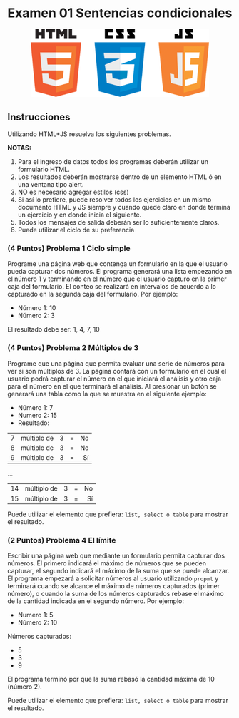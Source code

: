 # Examen 01 Sentencias condicionales

<center>
<img src="img/js.png" width="400" title="CSS3">
</center>

## Instrucciones

Utilizando HTML+JS resuelva los siguientes problemas.

**NOTAS:**

1. Para el ingreso de datos todos los programas deberán utilizar un formulario HTML.
2. Los resultados deberán mostrarse dentro de un elemento HTML ó en una ventana tipo alert.
3. NO es necesario agregar estilos (css)
4. Si así lo prefiere, puede resolver todos los ejercicios en un mismo documento HTML y JS siempre y cuando quede claro en donde termina un ejercicio y en donde inicia el siguiente.
5. Todos los mensajes de salida deberán ser lo suficientemente claros.
6. Puede utilizar el ciclo de su preferencia

### (4 Puntos) Problema 1 Ciclo simple

Programe una página web que contenga un formulario en la que el usuario pueda capturar dos números. El programa generará una lista empezando en el número 1 y terminando en el número que el usuario capturo en la primer caja del formulario. El conteo se realizará en intervalos de acuerdo a lo capturado en la segunda caja del formulario. Por ejemplo:

- Número 1: 10
- Número 2: 3

El resultado debe ser:
1, 4, 7, 10

### (4 Puntos) Problema 2 Múltiplos de 3

Programe que una página que permita evaluar una serie de números para ver si son múltiplos de 3. La página contará con un formulario en el cual el usuario podrá capturar el número en el que iniciará el análisis y otro caja para el número en el que terminará el análisis. Al presionar un botón se generará una tabla como la que se muestra en el siguiente ejemplo:

- Número 1: 7
- Numero 2: 15
- Resultado:

|     |             |      |      |      |
| --- | :---------: | ---: | ---: | ---: |
| 7   | múltiplo de |    3 |    = |   No |
| 8   | múltiplo de |    3 |    = |   No |
| 9   | múltiplo de |    3 |    = |   Sí |

...

|     |             |      |      |      |
| --- | :---------: | ---: | ---: | ---: |
| 14  | múltiplo de |    3 |    = |   No |
| 15  | múltiplo de |    3 |    = |   Sí |

Puede utilizar el elemento que prefiera: `list, select o table` para mostrar el resultado.

### (2 Puntos) Problema 4 El límite

Escribir una página web que mediante un formulario permita capturar dos números. El primero indicará el máximo de números que se pueden capturar, el segundo indicará el máximo de la suma que se puede alcanzar. El programa empezará a solicitar números al usuario utilizando `propmt` y terminará cuando se alcance el máximo de números capturados (primer número), o cuando la suma de los números capturados rebase el máximo de la cantidad indicada en el segundo número. Por ejemplo:

- Numero 1: 5
- Número 2: 10

Números capturados:

- 5
- 3
- 9

El programa terminó por que la suma rebasó la cantidad máxima de 10 (número 2).

Puede utilizar el elemento que prefiera: `list, select o table` para mostrar el resultado.
